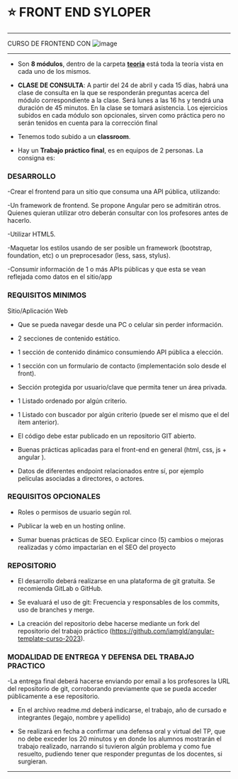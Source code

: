 # :star: FRONT END SYLOPER

---


CURSO DE FRONTEND CON ![image](https://user-images.githubusercontent.com/72580574/232621721-bb6cd3d0-269e-4cc5-b059-1765d729958c.png)

---

- Son **8 módulos**, dentro de la carpeta [**teoria**](https://github.com/eugenia1984/frontend-syloper/tree/main/teoria) está toda la teoría vista en cada uno de los mismos.

- **CLASE DE CONSULTA**: A partir del 24 de abril y cada 15 días, habrá una clase de consulta en la que se responderán preguntas acerca del módulo correspondiente a la clase. Será lunes a las 16 hs y tendrá una duración de 45 minutos. En la clase se tomará asistencia.
Los ejercicios subidos en cada módulo son opcionales, sirven como práctica pero no serán tenidos en cuenta para la corrección final

- Tenemos todo subido a un **classroom**.

- Hay un **Trabajo práctico final**, es en equipos de 2 personas. La consigna es:


### DESARROLLO

-Crear el frontend para un sitio que consuma una API pública, utilizando:

-Un framework de frontend. Se propone Angular pero se admitirán otros. Quienes quieran utilizar otro deberán consultar con los profesores antes de hacerlo.

-Utilizar HTML5.

-Maquetar los estilos usando de ser posible un framework (bootstrap, foundation, etc) o un preprocesador (less, sass, stylus).

-Consumir información de 1 o más APIs públicas y que esta se vean reflejada como datos en el sitio/app


### REQUISITOS MINIMOS

Sitio/Aplicación Web

- Que se pueda navegar desde una PC o celular sin perder información.

- 2 secciones de contenido estático.

- 1 sección de contenido dinámico consumiendo API pública a elección.

- 1 sección con un formulario de contacto (implementación solo desde el front).

- Sección protegida por usuario/clave que permita tener un área privada.

- 1 Listado ordenado por algún criterio.

- 1 Listado con buscador por algún criterio (puede ser el mismo que el del ítem anterior).

- El código debe estar publicado en un repositorio GIT abierto.

- Buenas prácticas aplicadas para el front-end en general (html, css, js + angular ).

- Datos de diferentes endpoint relacionados entre sí, por ejemplo películas asociadas a directores, o actores.

### REQUISITOS OPCIONALES

- Roles o permisos de usuario según rol.

- Publicar la web en un hosting online.

- Sumar buenas prácticas de SEO. Explicar cinco (5) cambios o mejoras realizadas y cómo impactarían en el SEO del proyecto


### REPOSITORIO

- El desarrollo deberá realizarse en una plataforma de git gratuita. Se recomienda GitLab o GitHub.

- Se evaluará el uso de git: Frecuencia y responsables de los commits, uso de branches y merge.

- La creación del repositorio debe hacerse mediante un fork del repositorio del trabajo práctico (https://github.com/iamgld/angular-template-curso-2023).


### MODALIDAD DE ENTREGA Y DEFENSA DEL TRABAJO PRACTICO

-La entrega final deberá hacerse enviando por email a los profesores la URL del repositorio de git, corroborando previamente que se pueda acceder públicamente a ese repositorio.

- En el archivo readme.md deberá indicarse, el trabajo, año de cursado e integrantes (legajo, nombre y apellido)

- Se realizará en fecha a confirmar una defensa oral y virtual del TP, que no debe exceder los 20 minutos y en donde los alumnos mostrarán el trabajo realizado, narrando si tuvieron algún problema y como fue resuelto, pudiendo tener que responder preguntas de los docentes, si surgieran.


---
